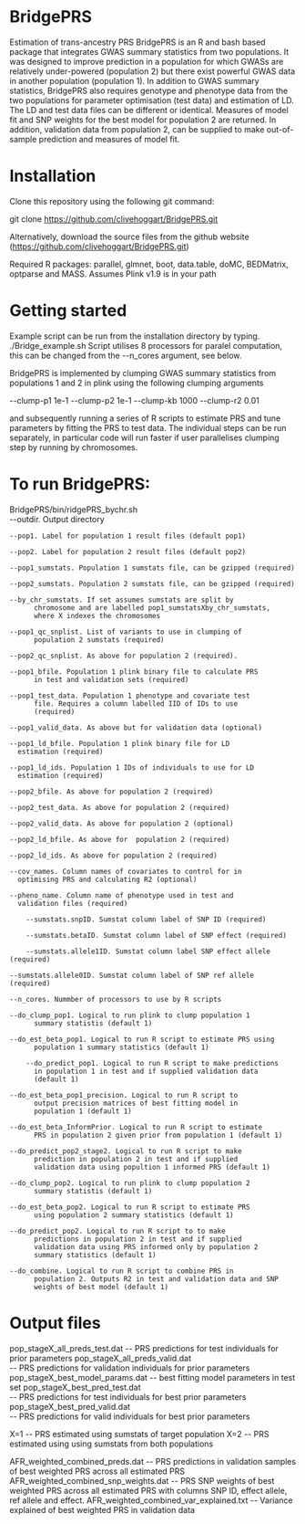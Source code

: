# BridgePRS
Estimation of trans-ancestry PRS 
BridgePRS is an R and bash based package that integrates GWAS summary
statistics from two populations. It was designed to improve prediction
in a population for which GWASs are relatively under-powered
(population 2) but there exist powerful GWAS data in another
population (population 1). In addition to GWAS summary statistics,
BridgePRS also requires genotype and phenotype data from the two
populations for parameter optimisation (test data) and estimation of
LD. The LD and test data files can be different or identical. Measures
of model fit and SNP weights for the best model for population 2 are
returned. In addition, validation data from population 2, can be
supplied to make out-of-sample prediction and measures of model fit.

# Installation
Clone this repository using the following git command:

git clone https://github.com/clivehoggart/BridgePRS.git

Alternatively, download the source files from the github website
(https://github.com/clivehoggart/BridgePRS.git)

Required R packages: parallel, glmnet, boot, data.table, doMC,
BEDMatrix, optparse and MASS.
Assumes Plink v1.9 is in your path

# Getting started
Example script can be run from the installation directory by typing.
./Bridge_example.sh
Script utilises 8 processors for paralel computation, this can be changed
from the --n_cores argument, see below.

BridgePRS is implemented by clumping GWAS summary statistics from
populations 1 and 2 in plink using the following clumping arguments

--clump-p1 1e-1 --clump-p2 1e-1 --clump-kb 1000 --clump-r2 0.01

and subsequently running a series of R scripts to estimate PRS and
tune parameters by fitting the PRS to test data. The individual steps
can be run separately, in particular code will run faster if user
parallelises clumping step by running by chromosomes.

# To run BridgePRS:
BridgePRS/bin/ridgePRS_bychr.sh \
	--outdir. Output directory
	
	--pop1. Label for population 1 result files (default pop1)
	
	--pop2. Label for population 2 result files (default pop2)

	--pop1_sumstats. Population 1 sumstats file, can be gzipped (required)

	--pop2_sumstats. Population 2 sumstats file, can be gzipped (required)

	--by_chr_sumstats. If set assumes sumstats are split by
          chromosome and are labelled pop1_sumstatsXby_chr_sumstats,
          where X indexes the chromosomes

	--pop1_qc_snplist. List of variants to use in clumping of
          population 2 sumstats (required)

	--pop2_qc_snplist. As above for population 2 (required).

	--pop1_bfile. Population 1 plink binary file to calculate PRS
          in test and validation sets (required)

	--pop1_test_data. Population 1 phenotype and covariate test
          file. Requires a column labelled IID of IDs to use
          (required)

	--pop1_valid_data. As above but for validation data (optional)

	--pop1_ld_bfile. Population 1 plink binary file for LD
	  estimation (required)

	--pop1_ld_ids. Population 1 IDs of individuals to use for LD
	  estimation (required)

	--pop2_bfile. As above for population 2 (required)

	--pop2_test_data. As above for population 2 (required)

	--pop2_valid_data. As above for population 2 (optional)

	--pop2_ld_bfile. As above for  population 2 (required)

	--pop2_ld_ids. As above for population 2 (required)

	--cov_names. Column names of covariates to control for in
	  optimising PRS and calculating R2 (optional)

	--pheno_name. Column name of phenotype used in test and
	  validation files (required)

    	--sumstats.snpID. Sumstat column label of SNP ID (required)

    	--sumstats.betaID. Sumstat column label of SNP effect (required)

    	--sumstats.allele1ID. Sumstat column label SNP effect allele (required)

   	--sumstats.allele0ID. Sumstat column label of SNP ref allele (required)

	--n_cores. Nummber of processors to use by R scripts

	--do_clump_pop1. Logical to run plink to clump population 1
          summary statistis (default 1)
    
	--do_est_beta_pop1. Logical to run R script to estimate PRS using
          population 1 summary statistics (default 1)

    	--do_predict_pop1. Logical to run R script to make predictions
          in population 1 in test and if supplied validation data
          (default 1)
    
	--do_est_beta_pop1_precision. Logical to run R script to
          output precision matrices of best fitting model in
          population 1 (default 1)

	--do_est_beta_InformPrior. Logical to run R script to estimate
          PRS in population 2 given prior from population 1 (default 1)

	--do_predict_pop2_stage2. Logical to run R script to make
          prediction in population 2 in test and if supplied
          validation data using popultion 1 informed PRS (default 1)

	--do_clump_pop2. Logical to run plink to clump population 2
          summary statistis (default 1)

	--do_est_beta_pop2. Logical to run R script to estimate PRS
          using population 2 summary statistics (default 1)

	--do_predict_pop2. Logical to run R script to to make
          predictions in population 2 in test and if supplied
          validation data using PRS informed only by population 2
          summary statistics (default 1)

	--do_combine. Logical to run R script to combine PRS in
          population 2. Outputs R2 in test and validation data and SNP
          weights of best model (default 1)

# Output files

pop_stageX_all_preds_test.dat
	-- PRS predictions for test individuals for prior parameters
pop_stageX_all_preds_valid.dat    
	-- PRS predictions for validation individuals for prior parameters
pop_stageX_best_model_params.dat
	-- best fitting model parameters in test set
pop_stageX_best_pred_test.dat     
	-- PRS predictions for test individuals for best prior parameters
pop_stageX_best_pred_valid.dat    
	-- PRS predictions for valid individuals for best prior parameters

X=1 -- PRS estimated using sumstats of target population
X=2 -- PRS estimated using using sumstats from both populations

AFR_weighted_combined_preds.dat
	--  PRS predictions in validation samples of best weighted PRS
	    across all estimated PRS 
AFR_weighted_combined_snp_weights.dat
	--  PRS SNP weights of best weighted PRS across all estimated
	    PRS with columns SNP ID, effect allele, ref allele and effect.
AFR_weighted_combined_var_explained.txt
	-- Variance explained of best weighted PRS in validation data
